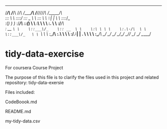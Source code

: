 
 ______        ______       ________       ______       ___ __ __      ______      
/_____/\      /_____/\     /_______/\     /_____/\     /__//_//_/\    /_____/\     
\:::_ \ \     \::::_\/_    \::: _  \ \    \:::_ \ \    \::\| \| \ \   \::::_\/_    
 \:(_) ) )_    \:\/___/\    \::(_)  \ \    \:\ \ \ \    \:.      \ \   \:\/___/\   
  \: __ `\ \    \::___\/_    \:: __  \ \    \:\ \ \ \    \:.\-/\  \ \   \::___\/_  
   \ \ `\ \ \    \:\____/\    \:.\ \  \ \    \:\/.:| |    \. \  \  \ \   \:\____/\ 
    \_\/ \_\/     \_____\/     \__\/\__\/     \____/_/     \__\/ \__\/    \_____\/ 

# tidy-data-exercise



For coursera Course Project

The purpose of this file is to clarify the files used in this project and related repository: tidy-data-exersie

Files included:

CodeBoook.md

README.md

my-tidy-data.csv


